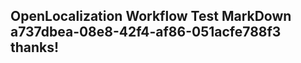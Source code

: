 <properties
ms.topic="hero-topic1"
ms.test1="hero-topic"
ms.test2="test"/>

## OpenLocalization Workflow Test MarkDown a737dbea-08e8-42f4-af86-051acfe788f3 thanks!
